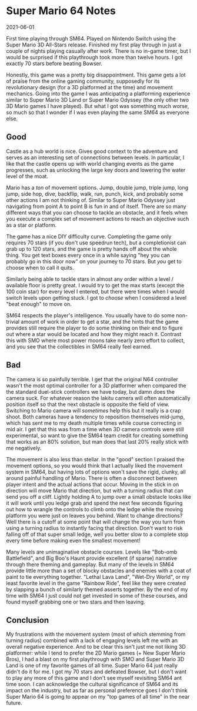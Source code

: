 Super Mario 64 Notes
====================

2021-06-01

First time playing through SM64. Played on Nintendo Switch using the Super Mario
3D All-Stars release. Finished my first play through in just a couple of nights
playing casually after work. There is no in-game timer, but I would be surprised
if this playthrough took more than twelve hours. I got exactly 70 stars before
beating Bowser.

Honestly, this game was a pretty big disappointment. This game gets a lot of
praise from the online gaming community, supposedly for its revolutionary design
(for a 3D platformed at the time) and movement mechanics. Going into the game I
was anticipating a platforming experience similar to Super Mario 3D Land or
Super Mario Odyssey (the only other two 3D Mario games I have played). But what
I got was something much worse, so much so that I wonder if I was even playing
the same SM64 as everyone else.

## Good
Castle as a hub world is nice. Gives good context to the adventure and serves as
an interesting set of connections between levels. In particular, I like that the
castle opens up with world changing events as the game progresses, such as
unlocking the large key doors and lowering the water level of the moat.

Mario has a *ton* of movement options. Jump, double jump, triple jump, long
jump, side hop, dive, backflip, walk, run, punch, kick, and probably some other
actions I am not thinking of. Similar to Super Mario Odyssey just navigating
from point A to point B is fun in and of itself. There are so many different
ways that you can choose to tackle an obstacle, and it feels when you execute a
complex set of movement actions to reach an objective such as a star or
platform.

The game has a nice DIY difficulty curve. Completing the game only requires 70
stars (if you don't use speedrun tech), but a completionist can grab up to 120
stars, and the game is pretty hands off about the whole thing. You get text
boxes every once in a while saying "hey you can probably go in this door now" on
your journey to 70 stars. But *you* get to choose when to call it quits.

Similarly being able to tackle stars in almost any order within a level /
available floor is pretty great. I would try to get the max starts (except the
100 coin star) for every level I entered, but there were times when I would
switch levels upon getting stuck. I got to *choose* when I considered a level
"beat enough" to move on.

SM64 respects the player's intelligence. You usually have to do some non-trivial
amount of work in order to get a star, and the hints that the game provides
still require the player to do some thinking on their end to figure out where a
star would be located and how they might reach it. Contrast this with SMO where
most power moons take nearly zero effort to collect, and you see that the
collectibles in SM64 really feel earned.

## Bad
The camera is so painfully terrible. I get that the original N64 controller
wasn't the most optimal controller for a 3D platformer when compared the the
standard duel-stick controllers we have today, but damn does the camera suck.
For whatever reason the lakitu camera will often automatically position itself
so that the next obstacle is opposite the field of view. Switching to Mario
camera will *sometimes* help this but it really is a crap shoot. Both cameras
have a tendency to reposition themselves mid-jump, which has sent me to my death
multiple times while course correcting in mid air. I get that this was from a
time when 3D camera controls were still experimental, so want to give the SM64
team credit for creating something that works as an 80% solution, but man does
that last 20% really stick with me negatively.

The movement is also less than stellar. In the "good" section I praised the
movement options, so you would think that I actually liked the movement system
in SM64, but having lots of options won't save the rigid, clunky, all around
painful handling of Mario. There is often a disconnect between player intent and
the actual actions that occur. Moving in the stick in on direction will move
Mario that direction, but with a turning radius that can send you off a cliff.
Lightly holding A to jump over a small obstacle looks like it will work until
you ledge grab and spend the next few seconds figuring out how to wrangle the
controls to climb onto the ledge while the moving platform you were just on
leaves you behind. Want to change directions? Well there is a cutoff at some
point that will change the way you turn from using a turning radius to instantly
facing that direction. Don't want to risk falling off of that super small ledge,
well you better slow to a complete stop every time before making even the
smallest movement!

Many levels are unimaginative obstacle courses. Levels like "Bob-omb
Battlefield", and Big Boo's Haunt provide excellent (if sparse) narrative
through there theming and gameplay. But many of the levels in SM64 provide
little more than a set of blocky obstacles and enemies with a coat of paint to
tie everything together. "Lethal Lava Land", "Wet-Dry World", or my least
favorite level in the game "Rainbow Ride", feel like they were created by
slapping a bunch of similarly themed asserts together. By the end of my time
with SM64 I just could not get invested in some of these courses, and found
myself grabbing one or two stars and then leaving.

## Conclusion

My frustrations with the movement system (most of which stemming from turning
radius) combined with a lack of engaging levels left me with an overall negative
experience. And to be clear this isn't just me not liking 3D platformer: while I
tend to prefer the 2D Mario games (+ New Super Mario Bros), I had a blast on my
first playthrough with SMO and Super Mario 3D Land is one of my favorite games
of all time. Super Mario 64 just really didn't do it for me. I got my 70 stars
and defeated Bowser, but I don't want to play any more of this game and I don't
see myself revisiting SM64 ant time soon. I can acknowledge the cultural
significance of SM64 and its impact on the industry, but as far as personal
preference goes I don't think Super Mario 64 is going to appear on my "top games
of all time" in the near future.
